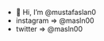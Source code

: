 - 👋 Hi, I’m @mustafaslan0
- instagram => @masln00
- twitter => @masln00

<!---
mustafaslan0/mustafaslan0 is a ✨ special ✨ repository because its `README.md` (this file) appears on your GitHub profile.
You can click the Preview link to take a look at your changes.
--->
